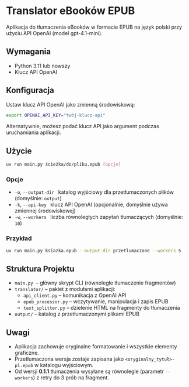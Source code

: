 # Translator eBooków EPUB

Aplikacja do tłumaczenia eBooków w formacie EPUB na język polski przy użyciu API OpenAI (model gpt-4.1-mini).

## Wymagania

- Python 3.11 lub nowszy
- Klucz API OpenAI

## Konfiguracja

Ustaw klucz API OpenAI jako zmienną środowiskową:

```bash
export OPENAI_API_KEY="twój-klucz-api"
```

Alternatywnie, możesz podać klucz API jako argument podczas uruchamiania aplikacji.

## Użycie

```bash
uv run main.py ścieżka/do/pliku.epub [opcje]
```

### Opcje

- `-o`, `--output-dir`   katalog wyjściowy dla przetłumaczonych plików (domyślnie: `output`)
- `-k`, `--api-key`      klucz API OpenAI (opcjonalnie, domyślnie używa zmiennej środowiskowej)
- `-w`, `--workers`      liczba równoległych zapytań tłumaczących (domyślnie: `10`)

### Przykład

```bash
uv run main.py ksiazka.epub --output-dir przetlumaczone --workers 5
```

## Struktura Projektu

- `main.py`   – główny skrypt CLI (równoległe tłumaczenie fragmentów)
- `translator/` – pakiet z modułami aplikacji:
  - `api_client.py` – komunikacja z OpenAI API
  - `epub_processor.py` – wczytywanie, manipulacja i zapis EPUB
  - `text_splitter.py` – dzielenie HTML na fragmenty do tłumaczenia
- `output/` – katalog z przetłumaczonymi plikami EPUB

## Uwagi

- Aplikacja zachowuje oryginalne formatowanie i wszystkie elementy graficzne.
- Przetłumaczona wersja zostaje zapisana jako `<oryginalny_tytuł>-pl.epub` w katalogu wyjściowym.
- Od wersji **0.1.1** tłumaczenia wysyłane są równolegle (parametr `--workers`) z retry do 3 prób na fragment.
